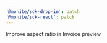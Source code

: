 ```yaml
---
'@monite/sdk-drop-in': patch
'@monite/sdk-react': patch
---
```


Improve aspect ratio in Invoice preview
